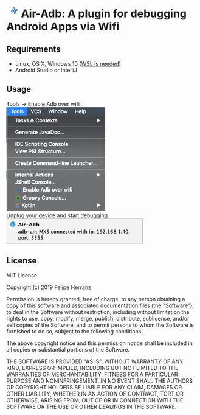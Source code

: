 ![](src/main/resources/icons/air_adb_icon.svg) Air-Adb: A plugin for debugging Android Apps via Wifi
=========

Requirements
--------------------------------------
 - Linux, OS X, Windows 10 ([WSL is needed](https://docs.microsoft.com/en-us/windows/wsl/install-win10))
 - Android Studio or IntelliJ 
 
Usage
--------------------------------------
Tools -> Enable Adb over wifi\
![](screenshots/air-adb1.png)\
Unplug your device and start debugging\
![](screenshots/air-adb2.png)


License
--------------------------------------
MIT License

Copyright (c) 2019 Felipe Herranz

Permission is hereby granted, free of charge, to any person obtaining a copy
of this software and associated documentation files (the "Software"), to deal
in the Software without restriction, including without limitation the rights
to use, copy, modify, merge, publish, distribute, sublicense, and/or sell
copies of the Software, and to permit persons to whom the Software is
furnished to do so, subject to the following conditions:

The above copyright notice and this permission notice shall be included in all
copies or substantial portions of the Software.

THE SOFTWARE IS PROVIDED "AS IS", WITHOUT WARRANTY OF ANY KIND, EXPRESS OR
IMPLIED, INCLUDING BUT NOT LIMITED TO THE WARRANTIES OF MERCHANTABILITY,
FITNESS FOR A PARTICULAR PURPOSE AND NONINFRINGEMENT. IN NO EVENT SHALL THE
AUTHORS OR COPYRIGHT HOLDERS BE LIABLE FOR ANY CLAIM, DAMAGES OR OTHER
LIABILITY, WHETHER IN AN ACTION OF CONTRACT, TORT OR OTHERWISE, ARISING FROM,
OUT OF OR IN CONNECTION WITH THE SOFTWARE OR THE USE OR OTHER DEALINGS IN THE
SOFTWARE.
